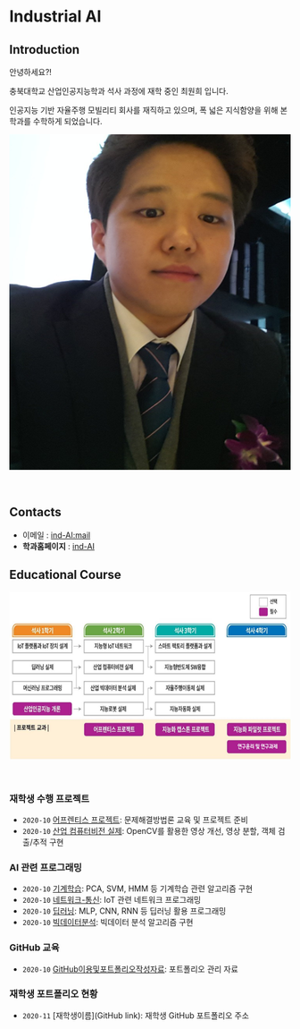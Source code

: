 # **Industrial AI** 

## Introduction

안녕하세요?!

충북대학교 산업인공지능학과 석사 과정에 재학 중인 최원희 입니다.

인공지능 기반 자율주행 모빌리티 회사를 재직하고 있으며, 폭 넓은 지식함양을 위해 본 학과를 수학하게 되었습니다.

<p align="center">
  
<img src="./images/choiwonhee.jpg"  width="900" height="600">

</p>
</br>


## Contacts

- 이메일 : [ind-AI:mail](mailto:indai.cbnu.ac.kr)
- **학과홈페이지** : [ind-AI](https://github.com/industrial-AI)

## Educational Course

<p align="center">
  
<img src="./images/EdCoourse.JPG"  width="640" height="300">

</p>
</br>

### 재학생 수행 프로젝트

- `2020-10` [어프렌티스 프로젝트](https://github.com/wonywony/industrial-AI/tree/master/projects/어프렌티스-프로젝트): 문제해결방법론 교육 및 프로젝트 준비
- `2020-10` [산업 컴퓨터비전 실제](https://github.com/wonywony/industrial-AI/tree/master/projects/산업-컴퓨터비전-실제): OpenCV를 활용한 영상 개선, 영상 분할, 객체 검출/추적 구현 

### AI 관련 프로그래밍

- `2020-10` [기계학습](https://github.com/wonywony/industrial-AI/tree/master/programming/기계학습): PCA, SVM, HMM 등 기계학습 관련 알고리즘 구현
- `2020-10` [네트워크-통신](https://github.com/wonywony/industrial-AI/tree/master/programming/네트워크-통신): IoT 관련 네트워크 프로그래밍
- `2020-10` [딥러닝](https://github.com/wonywony/industrial-AI/tree/master/programming/딥러닝): MLP, CNN, RNN 등 딥러닝 활용 프로그래밍
- `2020-10` [빅데이터분석](https://github.com/wonywony/industrial-AI/tree/master/programming/빅데이터분석): 빅데이터 분석 알고리즘 구현

### GitHub 교육

- `2020-10` [GitHub이용및포트폴리오작성자료](https://github.com/Bessesian/industrial-AI/tree/master/Education): 포트폴리오 관리 자료

### 재학생 포트폴리오 현황

- `2020-11` [재학생이름](GitHub link): 재학생 GitHub 포트폴리오 주소


